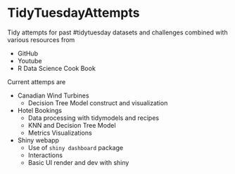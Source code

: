 # TidyTuesdayAttempts

Tidy attempts for past #tidytuesday datasets and challenges combined with various resources from 
  + GitHub
  + Youtube
  + R Data Science Cook Book 
  
Current attemps are 
  + Canadian Wind Turbines 
    + Decision Tree Model construct and visualization
  + Hotel Bookings 
    + Data processing with tidymodels and recipes 
    + KNN and Decision Tree Model
    + Metrics Visualizations
  + Shiny webapp
    + Use of ```shiny dashboard``` package
    + Interactions
    + Basic UI render and dev with shiny

